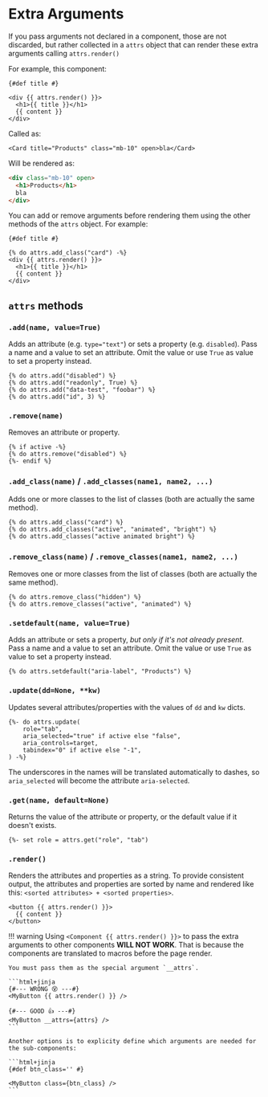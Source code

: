 # Extra Arguments

If you pass arguments not declared in a component, those are not discarded, but rather collected in a `attrs` object that can render these extra arguments calling `attrs.render()`

For example, this component:

```html+jinja title="components/Card.jinja"
{#def title #}

<div {{ attrs.render() }}>
  <h1>{{ title }}</h1>
  {{ content }}
</div>
```

Called as:

```html+jinja
<Card title="Products" class="mb-10" open>bla</Card>
```

Will be rendered as:

```html
<div class="mb-10" open>
  <h1>Products</h1>
  bla
</div>
```

You can add or remove arguments before rendering them using the other methods of the `attrs` object. For example:

```html+jinja
{#def title #}

{% do attrs.add_class("card") -%}
<div {{ attrs.render() }}>
  <h1>{{ title }}</h1>
  {{ content }}
</div>
```

## `attrs` methods

### `.add(name, value=True)`

Adds an attribute (e.g. `type="text"`) or sets a property (e.g. `disabled`). Pass a name and a value to set an attribute. Omit the value or use `True` as value to set a property instead.

```html+jinja
{% do attrs.add("disabled") %}
{% do attrs.add("readonly", True) %}
{% do attrs.add("data-test", "foobar") %}
{% do attrs.add("id", 3) %}
```

### `.remove(name)`

Removes an attribute or property.

```html+jinja
{% if active -%}
{% do attrs.remove("disabled") %}
{%- endif %}
```

### `.add_class(name)` / `.add_classes(name1, name2, ...)`

Adds one or more classes to the list of classes
(both are actually the same method).

```html+jinja
{% do attrs.add_class("card") %}
{% do attrs.add_classes("active", "animated", "bright") %}
{% do attrs.add_classes("active animated bright") %}
```

### `.remove_class(name)` / `.remove_classes(name1, name2, ...)`

Removes one or more classes from the list of classes
(both are actually the same method).

```html+jinja
{% do attrs.remove_class("hidden") %}
{% do attrs.remove_classes("active", "animated") %}
```

### `.setdefault(name, value=True)`

Adds an attribute or sets a property, *but only if it's not already present*. Pass a name and a value to set an attribute. Omit the value or use `True` as value to set a property instead.

```html+jinja
{% do attrs.setdefault("aria-label", "Products") %}
```

### `.update(dd=None, **kw)`

Updates several attributes/properties with the values of `dd` and `kw` dicts.

```html+jinja
{%- do attrs.update(
    role="tab",
    aria_selected="true" if active else "false",
    aria_controls=target,
    tabindex="0" if active else "-1",
) -%}
```

The underscores in the names will be translated automatically to dashes, so `aria_selected` will become the attribute `aria-selected`.

### `.get(name, default=None)`

Returns the value of the attribute or property, or the default value if it doesn't exists.

```html+jinja
{%- set role = attrs.get("role", "tab")
```

### `.render()`

Renders the attributes and properties as a string.
To provide consistent output, the attributes and properties are sorted by name and rendered like this: `<sorted attributes> + <sorted properties>`.

```html+jinja
<button {{ attrs.render() }}>
  {{ content }}
</button>
```

!!! warning
    Using `<Component {{ attrs.render() }}>` to pass the extra arguments to other components **WILL NOT WORK**. That is because the components are translated to macros before the page render.

    You must pass them as the special argument `__attrs`.

    ```html+jinja
    {#--- WRONG 😵 ---#}
    <MyButton {{ attrs.render() }} />

    {#--- GOOD 👍 ---#}
    <MyButton __attrs={attrs} />
    ```

    Another options is to explicity define which arguments are needed for the sub-components:

    ```html+jinja
    {#def btn_class='' #}

    <MyButton class={btn_class} />
    ```
